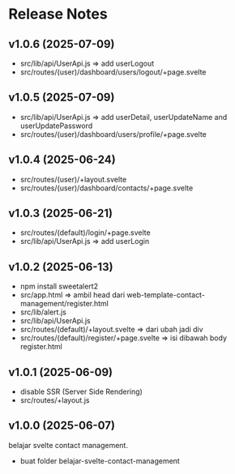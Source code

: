 # Release Notes

## v1.0.6 (2025-07-09)

- src/lib/api/UserApi.js => add userLogout
- src/routes/(user)/dashboard/users/logout/+page.svelte

## v1.0.5 (2025-07-09)

- src/lib/api/UserApi.js => add userDetail, userUpdateName and userUpdatePassword
- src/routes/(user)/dashboard/users/profile/+page.svelte

## v1.0.4 (2025-06-24)

- src/routes/(user)/+layout.svelte
- src/routes/(user)/dashboard/contacts/+page.svelte

## v1.0.3 (2025-06-21)

- src/routes/(default)/login/+page.svelte
- src/lib/api/UserApi.js => add userLogin

## v1.0.2 (2025-06-13)

- npm install sweetalert2
- src/app.html => ambil head dari web-template-contact-management/register.html
- src/lib/alert.js
- src/lib/api/UserApi.js
- src/routes/(default)/+layout.svelte => dari <body class="flex items-center justify-center min-h-screen p-4 bg-gradient-to-br from-gray-900 to-gray-800"> ubah jadi div
- src/routes/(default)/register/+page.svelte => isi dibawah body register.html

## v1.0.1 (2025-06-09)

- disable SSR (Server Side Rendering)
- src/routes/+layout.js

## v1.0.0 (2025-06-07)

belajar svelte contact management.

- buat folder belajar-svelte-contact-management